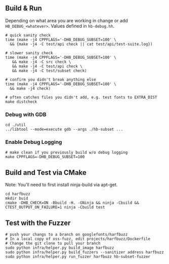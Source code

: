 ## Build & Run

Depending on what area you are working in change or add `HB_DEBUG_<whatever>`.
Values defined in `hb-debug.hh`.

```shell
# quick sanity check
time (make -j4 CPPFLAGS='-DHB_DEBUG_SUBSET=100' \
  && {make -j4 -C test/api check || cat test/api/test-suite.log})

# slower sanity check
time (make -j4 CPPFLAGS='-DHB_DEBUG_SUBSET=100' \
   && make -j4 -C src check \
   && make -j4 -C test/api check \
   && make -j4 -C test/subset check)

# confirm you didn't break anything else
time (make -j4 CPPFLAGS='-DHB_DEBUG_SUBSET=100' \
  && make -j4 check)

# often catches files you didn't add, e.g. test fonts to EXTRA_DIST
make distcheck
```

### Debug with GDB

```
cd ./util
../libtool --mode=execute gdb --args ./hb-subset ...
```

### Enable Debug Logging

```shell
# make clean if you previously build w/o debug logging
make CPPFLAGS=-DHB_DEBUG_SUBSET=100
```

## Build and Test via CMake

Note: You'll need to first install ninja-build via apt-get.

```shell
cd harfbuzz
mkdir buid
cmake -DHB_CHECK=ON -Bbuild -H. -GNinja && ninja -Cbuild && CTEST_OUTPUT_ON_FAILURE=1 ninja -Cbuild test
```
## Test with the Fuzzer

```shell
# push your changs to a branch on googlefonts/harfbuzz
# In a local copy of oss-fuzz, edit projects/harfbuzz/Dockerfile
# Change the git clone to pull your branch
sudo python infra/helper.py build_image harfbuzz
sudo python infra/helper.py build_fuzzers --sanitizer address harfbuzz
sudo python infra/helper.py run_fuzzer harfbuzz hb-subset-fuzzer
```
